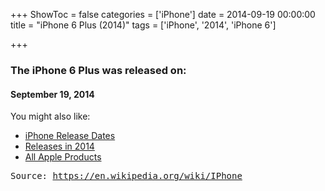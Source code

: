 +++
ShowToc = false
categories = ['iPhone']
date = 2014-09-19 00:00:00
title = "iPhone 6 Plus (2014)"
tags = ['iPhone', '2014', 'iPhone 6']

+++

### The iPhone 6 Plus was released on: 
#### September 19, 2014


<!--more-->


    
You might also like:

- [iPhone Release Dates](https://AppleReleaseDate.com/categories/iphone/)
- [Releases in 2014](https://AppleReleaseDate.com/tags/2014/)
- [All Apple Products](https://AppleReleaseDate.com/categories/)



<kbd> Source: https://en.wikipedia.org/wiki/IPhone</kbd>

